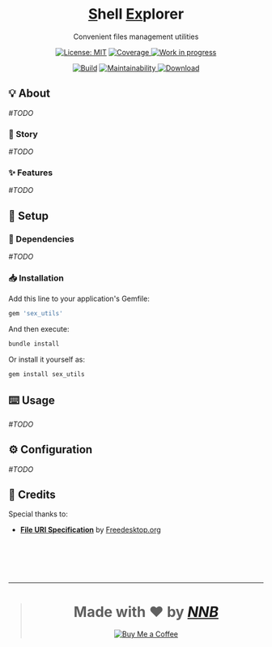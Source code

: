 <h1 align="center"><u>S</u>hell <u>Ex</u>plorer</h1>
<p align="center">Convenient files management utilities</p>
<p align="center">
  <a href="https://github.com/NNBnh/sex_utils/blob/main/LICENSE"><img src="https://img.shields.io/github/license/NNBnh/sex_utils?labelColor=585858&color=DE5D6E&style=for-the-badge" alt="License: MIT"></a>
  <a href="#TODO"><img src="https://img.shields.io/gitlab/coverage/NNBnh/sex-utils/main?labelColor=585858&color=DE5D6E&style=for-the-badge" alt="Coverage">
  <a href="https://gist.github.com/NNBnh/9ef453aba3efce26046e0d3119dab5a7#work-in-progress"><img src="https://img.shields.io/github/last-commit/NNBnh/sex_utils?labelColor=585858&color=DE5D6E&style=for-the-badge" alt="Work in progress"></a>
</p>
<p align="center">
  <a href="https://github.com/NNBnh/sex_utils/actions"><img src="https://img.shields.io/github/workflow/status/NNBnh/sex_utils/Ruby?labelColor=585858&color=DE5D6E&style=flat-square" alt="Build"></a>
  <a href="#TODO"><img src="https://img.shields.io/codeclimate/maintainability/NNBnh/sex_utils?labelColor=585858&color=DE5D6E&style=flat-square" alt="Maintainability">
  <a href="https://rubygems.org/gems/sex_utils"><img src="https://img.shields.io/gem/dt/sex_utils?labelColor=585858&color=DE5D6E&style=flat-square" alt="Download"></a>
</p>

## 💡 About

_#TODO_

### 📔 Story

_#TODO_

### ✨ Features

_#TODO_

## 🚀 Setup

### 🧾 Dependencies

_#TODO_

### 📥 Installation

Add this line to your application's Gemfile:

```ruby
gem 'sex_utils'
```

And then execute:

```sh
bundle install
```

Or install it yourself as:

```sh
gem install sex_utils
```

## ⌨️ Usage

_#TODO_

## ⚙️ Configuration

_#TODO_

## 💌 Credits

Special thanks to:
- [**File URI Specification**](https://www.freedesktop.org/wiki/Specifications/file-uri-spec) by [Freedesktop.org](https://www.freedesktop.org)

<br><br><br><br>

---

> <h1 align="center">Made with ❤️ by <a href="https://github.com/NNBnh"><i>NNB</i></a></h1>
>
> <p align="center"><a href="https://www.buymeacoffee.com/nnbnh"><img src="https://img.shields.io/badge/buy_me_a_coffee%20-%23F7CA88.svg?logo=buy-me-a-coffee&logoColor=333333&style=for-the-badge" alt="Buy Me a Coffee"></a></p>
